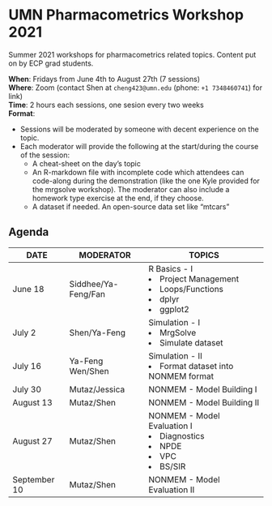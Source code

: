 # UMN Pharmacometrics Workshop 2021
Summer 2021 workshops for pharmacometrics related topics. Content put on by ECP grad students.

**When**: Fridays from June 4th to August 27th (7 sessions)<br>
**Where**: Zoom (contact Shen at `cheng423@umn.edu` (phone: `+1 7348460741`) for link)<br>
**Time**: 2 hours each sessions, one sesion every two weeks<br>
**Format**:
- Sessions will be moderated by someone with decent experience on the topic.
- Each moderator will provide the following at the start/during the course of the session:
	- A cheat-sheet on the day’s topic
	- An R-markdown file with incomplete code which attendees can code-along during the demonstration (like the one Kyle provided for the mrgsolve workshop). The moderator can also include a homework type exercise at the end, if they choose.
	- A dataset if needed. An open-source data set like “mtcars”

## Agenda
|DATE|MODERATOR|TOPICS|
|--|--|--|
|June 18|Siddhee/Ya-Feng/Fan|R Basics - I <li>Project Management</li> <li>Loops/Functions</li>  <li>dplyr</li> <li>ggplot2</li>|
|July 2|Shen/Ya-Feng|Simulation - I <li>MrgSolve</li><li>Simulate dataset</li>|
|July 16|Ya-Feng Wen/Shen|Simulation - II <li>Format dataset into NONMEM format</li>|
|July 30|Mutaz/Jessica |NONMEM - Model Building I|
|August 13| Mutaz/Shen |NONMEM - Model Building II|<li>covariate selctions:scm,...</li>|
|August 27| Mutaz/Shen |NONMEM - Model Evaluation I <li>Diagnostics</li><li>NPDE</li><li>VPC</li><li>BS/SIR</li>| 
|September 10| Mutaz/Shen |NONMEM - Model Evaluation II|
